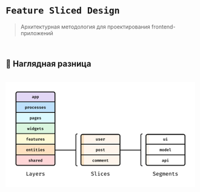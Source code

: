 # `Feature Sliced Design`
> Архитектурная методология для проектирования frontend-приложений

<br>

## 🚩 Наглядная разница

<br>

<img src="./pages/img/1.jpg" style="width: 500px">




